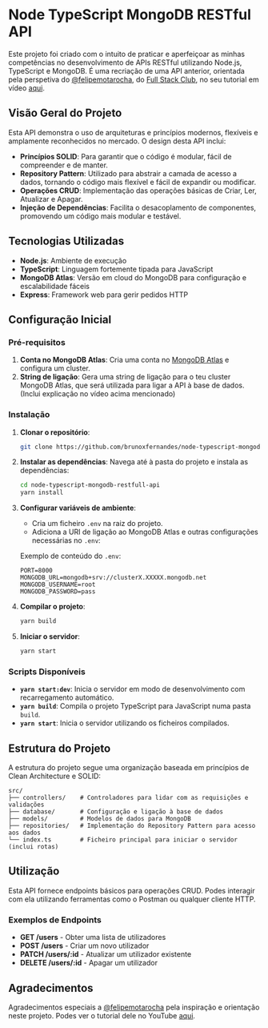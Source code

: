 # Node TypeScript MongoDB RESTful API

Este projeto foi criado com o intuito de praticar e aperfeiçoar as minhas competências no desenvolvimento de APIs RESTful utilizando Node.js, TypeScript e MongoDB. É uma recriação de uma API anterior, orientada pela perspetiva do [@felipemotarocha](https://github.com/felipemotarocha), do [Full Stack Club](https://www.youtube.com/@dicasparadevs), no seu tutorial em vídeo [aqui](https://www.youtube.com/watch?v=gU3kp7Aw0JI).

## Visão Geral do Projeto

Esta API demonstra o uso de arquiteturas e princípios modernos, flexíveis e amplamente reconhecidos no mercado. O design desta API inclui:

- **Princípios SOLID**: Para garantir que o código é modular, fácil de compreender e de manter.
- **Repository Pattern**: Utilizado para abstrair a camada de acesso a dados, tornando o código mais flexível e fácil de expandir ou modificar.
- **Operações CRUD**: Implementação das operações básicas de Criar, Ler, Atualizar e Apagar.
- **Injeção de Dependências**: Facilita o desacoplamento de componentes, promovendo um código mais modular e testável.

## Tecnologias Utilizadas

- **Node.js**: Ambiente de execução
- **TypeScript**: Linguagem fortemente tipada para JavaScript
- **MongoDB Atlas**: Versão em cloud do MongoDB para configuração e escalabilidade fáceis
- **Express**: Framework web para gerir pedidos HTTP

## Configuração Inicial

### Pré-requisitos

1. **Conta no MongoDB Atlas**: Cria uma conta no [MongoDB Atlas](https://www.mongodb.com/cloud/atlas) e configura um cluster.
2. **String de ligação**: Gera uma string de ligação para o teu cluster MongoDB Atlas, que será utilizada para ligar a API à base de dados. (Inclui explicação no vídeo acima mencionado)

### Instalação

1. **Clonar o repositório**:

   ```bash
   git clone https://github.com/brunoxfernandes/node-typescript-mongodb-restfull-api.git
   ```

2. **Instalar as dependências**:
   Navega até à pasta do projeto e instala as dependências:

   ```bash
   cd node-typescript-mongodb-restfull-api
   yarn install
   ```

3. **Configurar variáveis de ambiente**:

   - Cria um ficheiro `.env` na raiz do projeto.
   - Adiciona a URI de ligação ao MongoDB Atlas e outras configurações necessárias no `.env`:

   Exemplo de conteúdo do `.env`:

   ```plaintext
   PORT=8000
   MONGODB_URL=mongodb+srv://clusterX.XXXXX.mongodb.net
   MONGODB_USERNAME=root
   MONGODB_PASSWORD=pass
   ```

4. **Compilar o projeto**:

   ```bash
   yarn build
   ```

5. **Iniciar o servidor**:

   ```bash
   yarn start
   ```

### Scripts Disponíveis

- **`yarn start:dev`**: Inicia o servidor em modo de desenvolvimento com recarregamento automático.
- **`yarn build`**: Compila o projeto TypeScript para JavaScript numa pasta `build`.
- **`yarn start`**: Inicia o servidor utilizando os ficheiros compilados.

## Estrutura do Projeto

A estrutura do projeto segue uma organização baseada em princípios de Clean Architecture e SOLID:

```
src/
├── controllers/    # Controladores para lidar com as requisições e validações
├── database/       # Configuração e ligação à base de dados
├── models/         # Modelos de dados para MongoDB
├── repositories/   # Implementação do Repository Pattern para acesso aos dados
└── index.ts        # Ficheiro principal para iniciar o servidor (inclui rotas)

```

## Utilização

Esta API fornece endpoints básicos para operações CRUD. Podes interagir com ela utilizando ferramentas como o Postman ou qualquer cliente HTTP.

### Exemplos de Endpoints

- **GET /users** - Obter uma lista de utilizadores
- **POST /users** - Criar um novo utilizador
- **PATCH /users/:id** - Atualizar um utilizador existente
- **DELETE /users/:id** - Apagar um utilizador

## Agradecimentos

Agradecimentos especiais a [@felipemotarocha](https://github.com/felipemotarocha) pela inspiração e orientação neste projeto. Podes ver o tutorial dele no YouTube [aqui](https://www.youtube.com/watch?v=gU3kp7Aw0JI).

